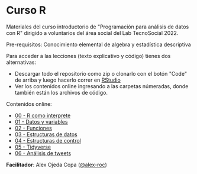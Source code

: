 # Curso R

Materiales del curso introductorio de "Programación para análisis de datos con R" dirigido a voluntarios del área social del Lab TecnoSocial 2022.

Pre-requisitos: Conocimiento elemental de algebra y estadística descriptiva

Para acceder a las lecciones (texto explicativo y código) tienes dos alternativas:

- Descargar todo el repositorio como zip o clonarlo con el botón "Code" de arriba y luego hacerlo correr en [RStudio](https://www.rstudio.com/products/rstudio/download/)
- Ver los contenidos online ingresando a las carpetas númeradas, donde también están los archivos de código.

Contenidos online:

- [00 - R como interprete](https://github.com/lab-tecnosocial/curso-r/tree/main/00-R-como-interprete)
- [01 - Datos y variables](https://github.com/lab-tecnosocial/curso-r/tree/main/01-datos-y-variables)
- [02 - Funciones](https://github.com/lab-tecnosocial/curso-r/tree/main/02-funciones)
- [03 - Estructuras de datos](https://github.com/lab-tecnosocial/curso-r/tree/main/03-estructuras-de-datos)
- [04 - Estructuras de control](https://github.com/lab-tecnosocial/curso-r/tree/main/04-estructuras-de-control)
- [05 - Tidyverse](https://github.com/lab-tecnosocial/curso-r/tree/main/05-tidyverse)
- [06 - Análisis de tweets](https://github.com/lab-tecnosocial/curso-r/tree/main/06-analisis-de-tweets)

**Facilitador**: Alex Ojeda Copa ([@alex-roc](https://github.com/alex-roc))

